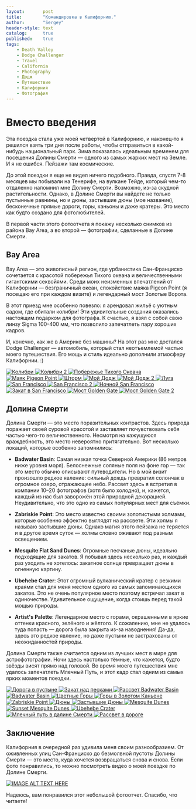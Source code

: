 ```yaml
---
layout:       post
title:        "Командировка в Калифорнию."
author:       "Sergey"
header-style: text
catalog:      true
published:    true
tags:
    - Death Valley
    - Dodge Challenger 
    - Travel
    - California
    - Photography
    - Додж
    - Путешествие
    - Калифорния
    - Фотография
---
```


# Вместо введения
Эта поездка стала уже моей четвертой в Калифорнию, и наконец-то я решился взять три дня после работы, чтобы отправиться в какой-нибудь национальный парк. Зима показалась идеальным временем для посещения Долины Смерти — одного из самых жарких мест на Земле. И я не ошибся. Пейзажи там космические. 

До этой поездки я еще не видел ничего подобного. Правда, спустя 7-8 месяцев мы побывали на Тенерифе, на вулкане Тейде, который чем-то отдаленно напомнил мне Долину Смерти. Возможно, из-за скудной растительности. Однако, в Долине Смерти вы найдете не только пустынные равнины, но и дюны, застывшие дюны (мое название), бесконечные прямые дороги, горы, каньоны и даже кратеры. Это место как будто создано для фотолюбителей.

В первой части этого фотоотчета я покажу несколько снимков из района Bay Area, а во второй — фотографии, сделанные в Долине Смерти. 


## Bay Area

Bay Area — это живописный регион, где урбанистика Сан-Франциско сочетается с красотой побережья Тихого океана и величественными гигантскими секвойями. Среди моих неизменных впечатлений от Калифорнии — безграничный океан, спокойствие маяка Pigeon Point (я посещаю его при каждом визите) и легендарный мост Золотые Ворота.

В этот приезд мне особенно повезло: я арендовал жильё с уютным садом, где обитали колибри! Эти удивительные создания оказались настоящим подарком для фотографа. К счастью, я взял с собой свою линзу Sigma 100-400 мм, что позволило запечатлеть пару хороших кадров. 

И, конечно, как же в Америке без машины? На этот раз мне достался Dodge Challenger — автомобиль, который стал неотъемлемой частью моего путешествия. Его мощь и стиль идеально дополнили атмосферу Калифорнии. :)

<div class="photo-grid">
  <a href="{{site.baseurl}}/img/8_death_valley/DSC00173-Enhanced-NR.jpeg" data-lightbox="gallery" data-title="Колибри">
    <img src="{{site.baseurl}}/img/8_death_valley/DSC00173-Enhanced-NR.jpeg" alt="Колибри">
  </a>
  <a href="{{site.baseurl}}/img/8_death_valley/DSC00126.jpeg" data-lightbox="gallery" data-title="Колибри 2">
    <img src="{{site.baseurl}}/img/8_death_valley/DSC00126.jpeg" alt="Колибри 2">
  </a>
  <a href="{{site.baseurl}}/img/8_death_valley/DSC07343.jpeg" data-lightbox="gallery" data-title="Побережье Тихого Океана">
    <img src="{{site.baseurl}}/img/8_death_valley/DSC07343.jpeg" alt="Побережье Тихого Океана">
  </a>
   <a href="{{site.baseurl}}/img/8_death_valley/DSC07388.jpeg" data-lightbox="gallery" data-title="Маяк Pigeon Point">
    <img src="{{site.baseurl}}/img/8_death_valley/DSC07388.jpeg" alt="Маяк Pigeon Point">
  </a>
    <a href="{{site.baseurl}}/img/8_death_valley/DSC09050.jpeg" data-lightbox="gallery" data-title="Шторм">
    <img src="{{site.baseurl}}/img/8_death_valley/DSC09050.jpeg" alt="Шторм">
  </a>
   <a href="{{site.baseurl}}/img/8_death_valley/DSC07745.jpeg" data-lightbox="gallery" data-title="Мой додж">
    <img src="{{site.baseurl}}/img/8_death_valley/DSC07745.jpeg" alt="Мой Додж">
  </a>
    <a href="{{site.baseurl}}/img/8_death_valley/DSC08462.jpeg" data-lightbox="gallery" data-title="Мой додж 2">
    <img src="{{site.baseurl}}/img/8_death_valley/DSC08462.jpeg" alt="Мой Додж 2">
  </a>
     <a href="{{site.baseurl}}/img/8_death_valley/DSC00296.jpeg" data-lightbox="gallery" data-title="Луга">
    <img src="{{site.baseurl}}/img/8_death_valley/DSC00296.jpeg" alt="Луга">
  </a>
     <a href="{{site.baseurl}}/img/8_death_valley/DSC07917.jpeg" data-lightbox="gallery" data-title="San Francisco">
    <img src="{{site.baseurl}}/img/8_death_valley/DSC07917.jpeg" alt="San Francisco">
  </a>
      <a href="{{site.baseurl}}/img/8_death_valley/DSC07955.jpeg" data-lightbox="gallery" data-title="San Francisco 2">
    <img src="{{site.baseurl}}/img/8_death_valley/DSC07955.jpeg" alt="San Francisco 2">
  </a>
   <a href="{{site.baseurl}}/img/8_death_valley/DSC08151_Panorama.jpeg" data-lightbox="gallery" data-title="Ночной San Francisco">
    <img src="{{site.baseurl}}/img/8_death_valley/DSC08151_Panorama.jpeg" alt="Ночной San Francisco">
  </a>
   <a href="{{site.baseurl}}/img/8_death_valley/DSC08381.jpeg" data-lightbox="gallery" data-title="Закат в San Francisco">
    <img src="{{site.baseurl}}/img/8_death_valley/DSC08381.jpeg" alt="Закат в San Francisco">
  </a>
     <a href="{{site.baseurl}}/img/8_death_valley/DSC07816.jpeg" data-lightbox="gallery" data-title="Мост Golden Gate">
    <img src="{{site.baseurl}}/img/8_death_valley/DSC07816.jpeg" alt="Мост Golden Gate">
  </a>
      <a href="{{site.baseurl}}/img/8_death_valley/DSC07855.jpeg" data-lightbox="gallery" data-title="Мост Golden Gate 2">
    <img src="{{site.baseurl}}/img/8_death_valley/DSC07855.jpeg" alt="Мост Golden Gate 2">
  </a>
</div>

## Долина Смерти

Долина Смерти — это место поразительных контрастов. Здесь природа поражает своей суровой красотой и заставляет почувствовать себя частью чего-то величественного. Несмотря на кажущуюся враждебность, это место невероятно притягательно. Вот несколько локаций, которые особенно запомнились:

- **Badwater Basin**: Самая низкая точка Северной Америки (86 метров ниже уровня моря). Белоснежные соляные поля на фоне гор — так это место обычно описывают путеводители. Но в мой визит произошло редкое явление: сильный дождь превратил солончак в огромное озеро, отражающее небо. Рассвет здесь я встретил в компании 10–20 фотографов (хотя было холодно), и, кажется, каждый из нас был заворожён этой природной декорацией. Неудивительно, что это одно из самых популярных мест для съёмки.

- **Zabriskie Point**: Это место известно своими золотистыми холмами, которые особенно эффектно выглядят на рассвете. Эти холмы я называю застывшие дюны. Однако магия этого пейзажа не теряется и в другое время суток — холмы словно оживают под разным освещением. 

- **Mesquite Flat Sand Dunes**: Огромные песчаные дюны, идеально подходящие для закатов. Я побывал здесь несколько раз, и каждый раз уходить не хотелось: закатное солнце превращает дюны в огненную картину.

- **Ubehebe Crater**: Этот огромный вулканический кратер с резкими краями стал для меня местом одного из самых запоминающихся закатов. Это не очень популярное место поэтому встречал закат в одиночестве. Удивительное ощущение, когда стоишь перед такой мощью природы.

- **Artist's Palette**: Легендарное место с горами, окрашенными в яркие оттенки красного, зелёного и жёлтого. К сожалению, мне не удалось туда попасть — дорога была закрыта из-за наводнения! Да-да, здесь это редкое явление, но даже пустыни не застрахованы от неожиданностей природы.

Долина Смерти также считается одним из лучших мест в мире для астрофотографии. Ночи здесь настолько тёмные, что кажется, будто звёзды висят прямо над головой. Во время моего путешествия мне удалось запечатлеть Млечный Путь, и этот кадр стал одним из самых ярких моментов поездки.

<div class="photo-grid">
  <a href="{{site.baseurl}}/img/8_death_valley/DSC00638.jpeg" data-lightbox="gallery" data-title="Дорога в пустыне">
    <img src="{{site.baseurl}}/img/8_death_valley/DSC00638.jpeg" alt="Дорога в пустыне">
  </a>
  <a href="{{site.baseurl}}/img/8_death_valley/DSC00675.jpeg" data-lightbox="gallery" data-title="Закат над песками">
    <img src="{{site.baseurl}}/img/8_death_valley/DSC00675.jpeg" alt="Закат над песками">
  </a>
  <a href="{{site.baseurl}}/img/8_death_valley/DSC00763.jpeg" data-lightbox="gallery" data-title="Рассвет Badwater Basin">
    <img src="{{site.baseurl}}/img/8_death_valley/DSC00763.jpeg" alt="Рассвет Badwater Basin">
  </a>
   <a href="{{site.baseurl}}/img/8_death_valley/DSC00776.jpeg" data-lightbox="gallery" data-title="Badwater Basin">
    <img src="{{site.baseurl}}/img/8_death_valley/DSC00776.jpeg" alt="Badwater Basin">
  </a>
    <a href="{{site.baseurl}}/img/8_death_valley/DSC00867.jpeg" data-lightbox="gallery" data-title="Цветные Горы">
    <img src="{{site.baseurl}}/img/8_death_valley/DSC00867.jpeg" alt="Цветные Горы">
  </a>
  <a href="{{site.baseurl}}/img/8_death_valley/DSC01158.jpeg" data-lightbox="gallery" data-title="Горы в Золотом Каньене">
    <img src="{{site.baseurl}}/img/8_death_valley/DSC01158.jpeg" alt="Горы в Золотом Каньене">
  </a>
  <a href="{{site.baseurl}}/img/8_death_valley/DSC01248.jpeg" data-lightbox="gallery" data-title="Zabriskie Point">
    <img src="{{site.baseurl}}/img/8_death_valley/DSC01248.jpeg" alt="Zabriskie Point">
  </a>
  <a href="{{site.baseurl}}/img/8_death_valley/DSC01514-Edit.jpeg" data-lightbox="gallery" data-title="Дюны">
    <img src="{{site.baseurl}}/img/8_death_valley/DSC01514-Edit.jpeg" alt="Дюны">
  </a>
   <a href="{{site.baseurl}}/img/8_death_valley/DSC01419.jpeg" data-lightbox="gallery" data-title="Застывшие Дюны">
    <img src="{{site.baseurl}}/img/8_death_valley/DSC01419.jpeg" alt="Застывшие Дюны">
  </a>
   <a href="{{site.baseurl}}/img/8_death_valley/DSC01555.jpeg" data-lightbox="gallery" data-title="Mesquite Dunes">
    <img src="{{site.baseurl}}/img/8_death_valley/DSC01555.jpeg" alt="Mesquite Dunes">
  </a>
  <a href="{{site.baseurl}}/img/8_death_valley/DSC01610.jpeg" data-lightbox="gallery" data-title="Sunset Mesquite Dunes">
    <img src="{{site.baseurl}}/img/8_death_valley/DSC01610.jpeg" alt="Sunset Mesquite Dunes">
  </a>
  <a href="{{site.baseurl}}/img/8_death_valley/DSC02152-HDR-3.jpeg" data-lightbox="gallery" data-title="Ubehebe Crater">
    <img src="{{site.baseurl}}/img/8_death_valley/DSC02152-HDR-3.jpeg" alt="Ubehebe Crater">
  </a>
  <a href="{{site.baseurl}}/img/8_death_valley/DSC02243-Enhanced-NR.jpeg" data-lightbox="gallery" data-title="Млечный путь в далине Смерти">
    <img src="{{site.baseurl}}/img/8_death_valley/DSC02243-Enhanced-NR.jpeg" alt="Млечный путь в далине Смерти">
  </a>
  <a href="{{site.baseurl}}/img/8_death_valley/DSC02322-Edit.jpeg" data-lightbox="gallery" data-title="Рассвет в дороге">
    <img src="{{site.baseurl}}/img/8_death_valley/DSC02322-Edit.jpeg" alt="Рассвет в дороге">
  </a>
</div>


## Заключение
Калифорния в очередной раз удивила меня своим разнообразием. От оживленных улиц Сан-Франциско до безмолвной пустоты Долины Смерти — это место, куда хочется возвращаться снова и снова. Если фото понравились, то можно посмотреть видео о моей поездке по Долине Смерти. 

[![IMAGE ALT TEXT HERE](https://img.youtube.com/vi/C2kgY2ChmJ0/0.jpg)](https://www.youtube.com/watch?v=C2kgY2ChmJ0)

Надеюсь, вам понравился этот небольшой фотоотчет. Спасибо, что читаете! 
